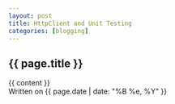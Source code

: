 ```yaml
---
layout: post
title: HttpClient and Unit Testing
categories: [blogging]
---
```


<article class="post">
  <h1>{{ page.title }}</h1>

  <div class="entry">
    {{ content }}
  </div>

  <div class="date">
    Written on {{ page.date | date: "%B %e, %Y" }}
  </div>

</article>